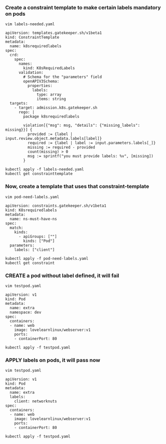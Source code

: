 ### Create a constraint template to make certain labels mandatory on pods

```
vim labels-needed.yaml
```

```
apiVersion: templates.gatekeeper.sh/v1beta1
kind: ConstraintTemplate
metadata:
  name: k8srequiredlabels
spec:
  crd:
    spec:
      names:
        kind: K8sRequiredLabels
      validation:
        # Schema for the "parameters" field
        openAPIV3Schema:
          properties:
            labels:
              type: array
              items: string
  targets:
    - target: admission.k8s.gatekeeper.sh
      rego: |
        package k8srequiredlabels

        violation[{"msg": msg, "details": {"missing_labels": missing}}] {
          provided := {label | input.review.object.metadata.labels[label]}
          required := {label | label := input.parameters.labels[_]}
          missing := required - provided
          count(missing) > 0
          msg := sprintf("you must provide labels: %v", [missing])
        }
```

```
kubectl apply -f labels-needed.yaml
kubectl get constrainttemplate
```


### Now, create a template that uses that constraint-template

```
vim pod-need-labels.yaml
```

```
apiVersion: constraints.gatekeeper.sh/v1beta1
kind: K8srequiredlabels
metadata:
  name: ns-must-have-ns
spec:
  match:
    kinds:
      - apiGroups: [""]
        kinds: ["Pod"]
  parameters:
    labels: ["client"]
```

```
kubectl apply -f pod-need-labels.yaml
kubectl get constraint
```

### CREATE a pod without label defined, it will fail

```
vim testpod.yaml
```

```
apiVersion: v1
kind: Pod
metadata:
  name: extra
  namespace: dev
spec:
  containers:
  - name: web
    image: lovelearnlinux/webserver:v1
    ports:
    - containerPort: 80
```

```
kubectl apply -f testpod.yaml
```

***<check the ERROR>***


### APPLY labels on pods, it will pass now

```
vim testpod.yaml
```

```
apiVersion: v1
kind: Pod
metadata:
  name: extra
  labels:
    client: networknuts
spec:
  containers:
  - name: web
    image: lovelearnlinux/webserver:v1
    ports:
    - containerPort: 80
```

```
kubectl apply -f testpod.yaml
```


